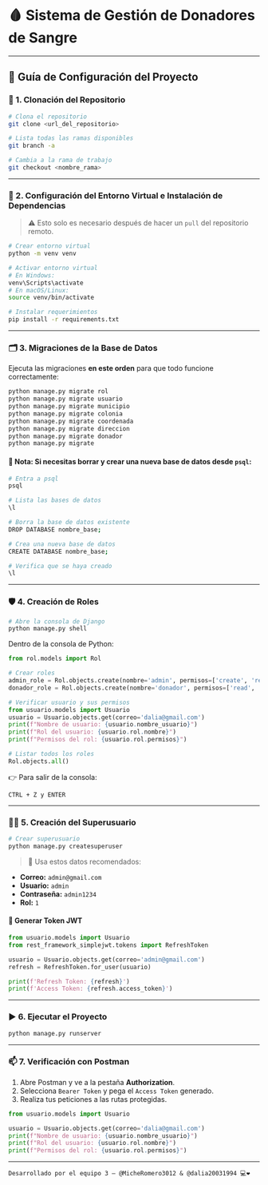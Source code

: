 # 🩸 Sistema de Gestión de Donadores de Sangre

---

## 🚀 Guía de Configuración del Proyecto

### 🔁 1. Clonación del Repositorio

```bash
# Clona el repositorio
git clone <url_del_repositorio>

# Lista todas las ramas disponibles
git branch -a

# Cambia a la rama de trabajo
git checkout <nombre_rama>
```

---

### 🐍 2. Configuración del Entorno Virtual e Instalación de Dependencias

> ⚠️ Esto solo es necesario después de hacer un `pull` del repositorio remoto.

```bash
# Crear entorno virtual
python -m venv venv

# Activar entorno virtual
# En Windows:
venv\Scripts\activate
# En macOS/Linux:
source venv/bin/activate

# Instalar requerimientos
pip install -r requirements.txt
```

---

### 🗂️ 3. Migraciones de la Base de Datos

Ejecuta las migraciones **en este orden** para que todo funcione correctamente:

```bash
python manage.py migrate rol
python manage.py migrate usuario
python manage.py migrate municipio
python manage.py migrate colonia
python manage.py migrate coordenada
python manage.py migrate direccion
python manage.py migrate donador
python manage.py migrate
```

#### 🧹 Nota: Si necesitas borrar y crear una nueva base de datos desde `psql`:

```bash
# Entra a psql
psql

# Lista las bases de datos
\l

# Borra la base de datos existente
DROP DATABASE nombre_base;

# Crea una nueva base de datos
CREATE DATABASE nombre_base;

# Verifica que se haya creado
\l
```

---

### 🛡️ 4. Creación de Roles

```bash
# Abre la consola de Django
python manage.py shell
```

Dentro de la consola de Python:

```python
from rol.models import Rol

# Crear roles
admin_role = Rol.objects.create(nombre='admin', permisos=['create', 'read', 'update', 'delete'])
donador_role = Rol.objects.create(nombre='donador', permisos=['read', 'create'])

# Verificar usuario y sus permisos
from usuario.models import Usuario
usuario = Usuario.objects.get(correo='dalia@gmail.com')
print(f"Nombre de usuario: {usuario.nombre_usuario}")
print(f"Rol del usuario: {usuario.rol.nombre}")
print(f"Permisos del rol: {usuario.rol.permisos}")

# Listar todos los roles
Rol.objects.all()
```

👉 Para salir de la consola:
```
CTRL + Z y ENTER
```

---

### 🧑‍💻 5. Creación del Superusuario

```bash
# Crear superusuario
python manage.py createsuperuser
```

> 📌 Usa estos datos recomendados:

- **Correo:** `admin@gmail.com`  
- **Usuario:** `admin`  
- **Contraseña:** `admin1234`  
- **Rol:** `1`  

#### 🔑 Generar Token JWT

```python
from usuario.models import Usuario
from rest_framework_simplejwt.tokens import RefreshToken

usuario = Usuario.objects.get(correo='admin@gmail.com')
refresh = RefreshToken.for_user(usuario)

print(f'Refresh Token: {refresh}')
print(f'Access Token: {refresh.access_token}')
```

---

### ▶️ 6. Ejecutar el Proyecto

```bash
python manage.py runserver
```

---

### 📫 7. Verificación con Postman

1. Abre Postman y ve a la pestaña **Authorization**.
2. Selecciona `Bearer Token` y pega el `Access Token` generado.
3. Realiza tus peticiones a las rutas protegidas.

```python
from usuario.models import Usuario

usuario = Usuario.objects.get(correo='dalia@gmail.com')
print(f"Nombre de usuario: {usuario.nombre_usuario}")
print(f"Rol del usuario: {usuario.rol.nombre}")
print(f"Permisos del rol: {usuario.rol.permisos}")
```

---


    Desarrollado por el equipo 3 — @MicheRomero3012 & @dalia20031994 💻❤️
